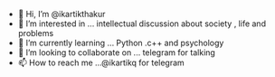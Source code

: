 - 👋 Hi, I’m @ikartikthakur
- 👀 I’m interested in ... intellectual discussion about society , life and problems
- 🌱 I’m currently learning ... Python .c++ and psychology
- 💞️ I’m looking to collaborate on ... telegram for talking
- 📫 How to reach me ...@ikartikq for telegram

<!---
ikartikthakur/ikartikthakur is a ✨ special ✨ repository because its `README.md` (this file) appears on your GitHub profile.
You can click the Preview link to take a look at your changes.
--->

